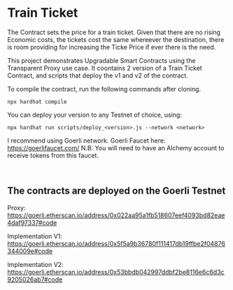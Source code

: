 # Train Ticket

The Contract sets the price for a train ticket. Given that there are no rising Economic costs, the tickets cost the same whereever the destination, there is room providing for increasing the Ticke Price if ever there is the need.

This project demonstrates Upgradable Smart Contracts using the Transparent Proxy use case. It coontains 2 version of a Train Ticket Contract, and scripts that deploy the v1 and v2 of the contract.

To compile the contract, run the following commands after cloning.

```shell
npx hardhat compile
```

You can deploy your version to any Testnet of choice, using:

```shell
npx hardhat run scripts/deploy_<version>.js --network <network>
```

I recommend using Goerli network. Goerli Faucet here: https://goerlifaucet.com/ N.B: You will need to have an Alchemy account to receive tokens from this faucet. 
 
 &nbsp;

## The contracts are deployed on the Goerli Testnet

Proxy: https://goerli.etherscan.io/address/0x022aa95a1fb518607eef4093bd82eae4daf97337#code

Implementation V1: https://goerli.etherscan.io/address/0x5f5a9b36780f111417db19ffbe2f04876344009e#code

Implementation V2: https://goerli.etherscan.io/address/0x53bbdb042997ddbf2be8116e6c6d3c9205026ab7#code